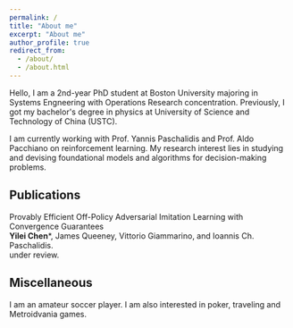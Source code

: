 ```yaml
---
permalink: /
title: "About me"
excerpt: "About me"
author_profile: true
redirect_from: 
  - /about/
  - /about.html
---
```


Hello, I am a 2nd-year PhD student at Boston University majoring in Systems Engneering with Operations Research concentration. Previously, I got my bachelor's degree in physics at University of Science and Technology of China (USTC).

I am currently working with Prof. Yannis Paschalidis and Prof. Aldo Pacchiano on reinforcement learning. My research interest lies in studying and devising foundational models and algorithms for decision-making problems.


Publications
------
Provably Efficient Off-Policy Adversarial Imitation Learning with Convergence Guarantees <br>
<b>Yilei Chen</b>*, James Queeney, Vittorio Giammarino, and Ioannis Ch. Paschalidis. <br>
under review.


Miscellaneous
------
I am an amateur soccer player. I am also interested in poker, traveling and Metroidvania games.


